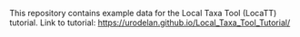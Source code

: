 This repository contains example data for the Local Taxa Tool (LocaTT) tutorial. Link to tutorial: https://urodelan.github.io/Local_Taxa_Tool_Tutorial/
